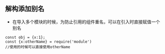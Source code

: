 ## 解构添加别名

- 在导入多个模块的时候，为防止引用的组件重名，可以在引入时直接赋值一个别名

```
const obj = {x:1};
const {x:otherName} = require('module')
//使用的时候可以直接使用otherName
```

